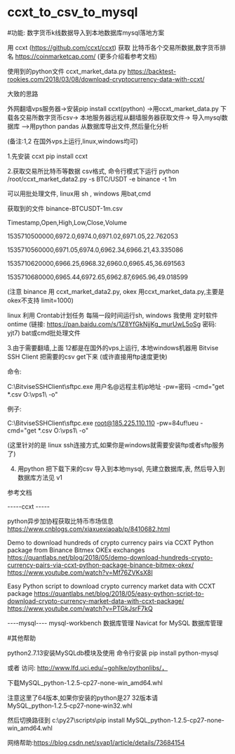 # ccxt_to_csv_to_mysql


#功能: 数字货币k线数据导入到本地数据库mysql落地方案


用 ccxt (https://github.com/ccxt/ccxt) 获取 比特币各个交易所数据,数字货币排名 https://coinmarketcap.com/ (更多介绍看参考文档)


使用到的python文件 ccxt_market_data.py https://backtest-rookies.com/2018/03/08/download-cryptocurrency-data-with-ccxt/


大致的思路

外网翻墙vps服务器->安装pip install ccxt(python) ->用ccxt_market_data.py 下载各交易所数字货币csv-> 本地服务器远程从翻墙服务器获取文件-> 导入mysql数据库 -->用python pandas 从数据库导出文件,然后量化分析


(备注:1,2 在国外vps上运行,linux,windows均可)

1.先安装 ccxt   pip install ccxt 

2.获取交易所比特币等数据 csv格式, 命令行模式下运行 python /root/ccxt_market_data2.py -s BTC/USDT -e binance -t 1m

可以用批处理文件, linux用 sh , windows 用bat,cmd

获取到的文件 binance-BTCUSDT-1m.csv 

Timestamp,Open,High,Low,Close,Volume

1535710500000,6972.0,6974.0,6971.02,6971.05,22.762053

1535710560000,6971.05,6974.0,6962.34,6966.21,43.335086

1535710620000,6966.25,6968.32,6960.0,6965.45,36.691563

1535710680000,6965.44,6972.65,6962.87,6965.96,49.018599

(注意 binance 用 ccxt_market_data2.py, okex 用ccxt_market_data.py,主要是okex不支持 limit=1000)


linux 利用 Crontab计划任务 每隔一段时间运行sh, windows 我使用 定时软件ontime (链接: https://pan.baidu.com/s/1Z8YfGkNjjKg_murUwL5oSg 密码: yjt7) bat或cmd批处理文件


3.由于需要翻墙,上面 12都是在国外的vps上运行,  本地windows机器用 Bitvise SSH Client 把需要的csv get下来 (或许直接用ftp速度更快)

命令:

C:\BitviseSSHClient\sftpc.exe 用户名@远程主机ip地址 -pw=密码 -cmd="get *.csv O:\vps1\ -o"

例子: 

C:\BitviseSSHClient\sftpc.exe root@185.225.110.110 -pw=84uf!ueu -cmd="get *.csv O:\vps1\ -o"

(这里针对的是 linux ssh连接方式,如果你是windows就需要安装ftp或者sftp服务了)


4. 用python 把下载下来的csv 导入到本地mysql, 先建立数据库,表, 然后导入到数据库方法见 v1



参考文档

-----ccxt -----

python异步加协程获取比特币市场信息 https://www.cnblogs.com/xiaxuexiaoab/p/8410682.html

Demo to download hundreds of crypto currency pairs via CCXT Python package from Binance Bitmex OKEx exchanges
https://quantlabs.net/blog/2018/05/demo-download-hundreds-crypto-currency-pairs-via-ccxt-python-package-binance-bitmex-okex/
https://www.youtube.com/watch?v=Mf76ZVKsX8I

Easy Python script to download crypto currency market data with CCXT package
https://quantlabs.net/blog/2018/05/easy-python-script-to-download-crypto-currency-market-data-with-ccxt-package/
https://www.youtube.com/watch?v=PTGkJsrF7kQ

----mysql----
mysql-workbench 数据库管理
Navicat for MySQL 数据库管理



#其他帮助

python2.7.13安装MySQLdb模块及使用
命令行安装
    pip install python-mysql
    
或者
访问: http://www.lfd.uci.edu/~gohlke/pythonlibs/，

下载MySQL_python-1.2.5-cp27-none-win_amd64.whl   

注意这里了64版本,如果你安装的python是27 32版本请 MySQL_python‑1.2.5‑cp27‑none‑win32.whl

然后切换路径到 c:\py27\scripts\pip install MySQL_python-1.2.5-cp27-none-win_amd64.whl 

网络帮助:https://blog.csdn.net/svap1/article/details/73684154






